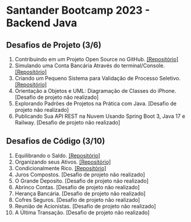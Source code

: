 # Santander Bootcamp 2023 - Backend Java
## Desafios de Projeto (3/6)
1. Contribuindo em um Projeto Open Source no GitHub. [[Repositório]](https://github.com/bluee-bluue/dio-lab-open-source)
2. Simulando uma Conta Bancária Através do terminal/Console. [[Repositório]](https://github.com/bluee-bluue/BackendJava_Santander/tree/main/Desafios%20de%20Projeto/Simulando%20Uma%20Conta%20Banc%C3%A1ria)
3. Criando um Pequeno Sistema para Validação de Processo Seletivo. [[Repositório]](https://github.com/bluee-bluue/BackendJava_Santander/tree/main/Desafios%20de%20Projeto/Sistema%20Para%20Validacao%20de%20Processo%20Seletivo/)
4. Orientação a Objetos e UML: Diagramação de Classes do iPhone. [Desafio de projeto não realizado]
5. Explorando Padrões de Projetos na Prática com Java. [Desafio de projeto não realizado]
6. Publicando Sua API REST na Nuvem Usando Spring Boot 3, Java 17 e Railway. [Desafio de projeto não realizado]

## Desafios de Código (3/10)
1. Equilibrando o Saldo. [[Repositório]](https://github.com/bluee-bluue/BackendJava_Santander/tree/main/Desafios%20de%20Codigo/Equilibrando%20o%20Saldo/)
2. Organizando seus Ativos. [[Repositório]](https://github.com/bluee-bluue/BackendJava_Santander/tree/main/Desafios%20de%20Codigo/Organizando%20seus%20Ativos/)
3. Condicionalmente Rico. [[Repositório]](https://github.com/bluee-bluue/BackendJava_Santander/tree/main/Desafios%20de%20Codigo/Condicionalmente%20Rico/)
4. Juros Compostos. [Desafio de projeto não realizado]
5. O Grande Deposito. [Desafio de projeto não realizado]
6. Abrinco Contas. [Desafio de projeto não realizado]
7. Herança Bancária. [Desafio de projeto não realizado]
8. Cofres Seguros. [Desafio de projeto não realizado]
9. Reunião de Acionistas. [Desafio de projeto não realizado]
10. A Última Transação. [Desafio de projeto não realizado]